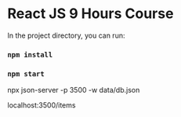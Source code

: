  
# React JS 9 Hours Course

In the project directory, you can run:

### `npm install`
### `npm start`

 npx json-server -p 3500 -w data/db.json

 localhost:3500/items